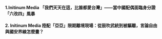 #### 1.Initinum Media 「我們天天在這，比誰都愛台灣」——當中國配偶面臨身分證「六改四」風暴
#### 2. Initinum Media 陸配「亞亞」限期離境現場：從鼓吹武統到被驅離，言論自由與國安界線怎麼畫？
